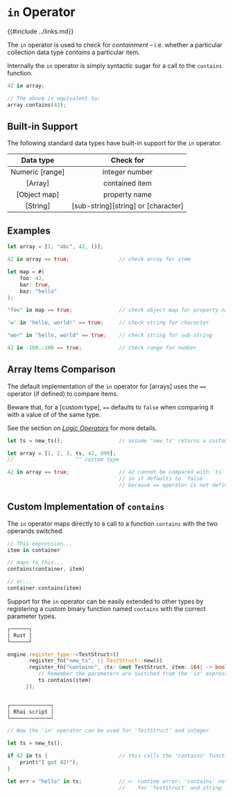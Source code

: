 `in` Operator
=============

{{#include ../links.md}}


The `in` operator is used to check for _containment_ &ndash; i.e. whether a particular collection
data type _contains_ a particular item.

Internally the `in` operator is simply syntactic sugar for a call to the `contains` function.

```rust no_run
42 in array;

// The above is equivalent to:
array.contains(42);
```


Built-in Support
----------------

The following standard data types have built-in support for the `in` operator.

|    Data type    |              Check for              |
| :-------------: | :---------------------------------: |
| Numeric [range] |           integer number            |
|     [Array]     |           contained item            |
|  [Object map]   |            property name            |
|    [String]     | [sub-string][string] or [character] |


Examples
--------

```rust no_run
let array = [1, "abc", 42, ()];

42 in array == true;                // check array for item

let map = #{
    foo: 42,
    bar: true,
    baz: "hello"
};

"foo" in map == true;               // check object map for property name

'w' in "hello, world!" == true;     // check string for character

"wor" in "hello, world" == true;    // check string for sub-string

42 in -100..100 == true;            // check range for number
```


Array Items Comparison
----------------------

The default implementation of the `in` operator for [arrays] uses the `==` operator (if defined)
to compare items.

Beware that, for a [custom type], `==` defaults to `false` when comparing it with a value of of the
same type.

See the section on [_Logic Operators_](logic.md) for more details.

```rust no_run
let ts = new_ts();                  // assume 'new_ts' returns a custom type

let array = [1, 2, 3, ts, 42, 999];
//                    ^^ custom type

42 in array == true;                // 42 cannot be compared with 'ts'
                                    // so it defaults to 'false'
                                    // because == operator is not defined
```


Custom Implementation of `contains`
----------------------------------

The `in` operator maps directly to a call to a function `contains` with the two operands switched.

```rust no_run
// This expression...
item in container

// maps to this...
contains(container, item)

// or...
container.contains(item)
```

Support for the `in` operator can be easily extended to other types by registering a custom binary
function named `contains` with the correct parameter types.

```rust no_run
┌──────┐
│ Rust │
└──────┘

engine.register_type::<TestStruct>()
      .register_fn("new_ts", || TestStruct::new())
      .register_fn("contains", |ts: &mut TestStruct, item: i64| -> bool {
          // Remember the parameters are switched from the 'in' expression
          ts.contains(item)
      });


┌─────────────┐
│ Rhai script │
└─────────────┘

// Now the 'in' operator can be used for 'TestStruct' and integer

let ts = new_ts();

if 42 in ts {                       // this calls the 'contains' function
    print("I got 42!");
}

let err = "hello" in ts;            // <- runtime error: 'contains' not found
                                    //    for 'TestStruct' and string
```
